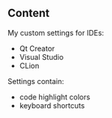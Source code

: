## Content

My custom settings for IDEs:

- Qt Creator
- Visual Studio
- CLion

Settings contain:

- code highlight colors
- keyboard shortcuts
